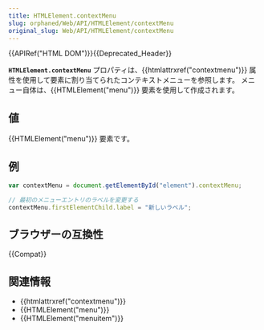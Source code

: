 ```yaml
---
title: HTMLElement.contextMenu
slug: orphaned/Web/API/HTMLElement/contextMenu
original_slug: Web/API/HTMLElement/contextMenu
---
```


{{APIRef("HTML DOM")}}{{Deprecated_Header}}

**`HTMLElement.contextMenu`** プロパティは、{{htmlattrxref("contextmenu")}} 属性を使用して要素に割り当てられたコンテキストメニューを参照します。 メニュー自体は、{{HTMLElement("menu")}} 要素を使用して作成されます。

## 値

{{HTMLElement("menu")}} 要素です。

## 例

```js
var contextMenu = document.getElementById("element").contextMenu;

// 最初のメニューエントリのラベルを変更する
contextMenu.firstElementChild.label = "新しいラベル";
```

## ブラウザーの互換性

{{Compat}}

## 関連情報

- {{htmlattrxref("contextmenu")}}
- {{HTMLElement("menu")}}
- {{HTMLElement("menuitem")}}
